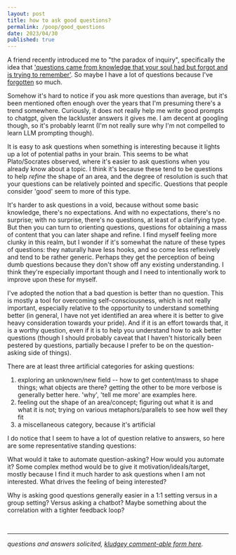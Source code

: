 ```yaml
---
layout: post
title: how to ask good questions?
permalink: /poop/good_questions
date: 2023/04/30
published: true
---
```


A friend recently introduced me to "the paradox of inquiry", specifically the idea that ['questions came from knowledge that your soul had but forgot and is trying to remember'](https://en.wikipedia.org/wiki/Anamnesis_(philosophy)). So maybe I have a lot of questions because I've [forgotten](dll110.github.io/poop/forgetfully) so much. 

Somehow it's hard to notice if you ask more questions than average, but it's been mentioned often enough over the years that I'm presuming there's a trend somewhere. Curiously, it does not really help me write good prompts to chatgpt, given the lackluster answers it gives me. I am decent at googling though, so it's probably learnt (I'm not really sure why I'm not compelled to learn LLM prompting though).

It is easy to ask questions when something is interesting because it lights up a lot of potential paths in your brain. This seems to be what Plato/Socrates observed, where it's easier to ask questions when you already know about a topic. I think it's because these tend to be questions to help _refine_ the shape of an area, and the degree of resolution is such that your questions can be relatively pointed and specific. Questions that people consider 'good' seem to more of this type. 

It's harder to ask questions in a void, because without some basic knowledge, there's no expectations. And with no expectations, there's no surprise; with no surprise, there's no questions, at least of a clarifying type. But then you can turn to orienting questions, questions for obtaining a mass of content that you can later shape and refine. I find myself feeling more clunky in this realm, but I wonder if it's somewhat the nature of these types of questions: they naturally have less hooks, and so come less reflexively and tend to be rather generic. Perhaps they get the perception of being dumb questions because they don't show off any existing understanding. I think they're especially important though and I need to intentionally work to improve upon these for myself. 

I've adopted the notion that a bad question is better than no question. This is mostly a tool for overcoming self-consciousness, which is not really important, especially relative to the opportunity to understand something better (in general, I have not yet identified an area where it is better to give heavy consideration towards your pride). And if it is an effort towards that, it is a worthy question, even if it is to help you understand how to ask better questions (though I should probably caveat that I haven't historically been pestered by questions, partially because I prefer to be on the question-asking side of things).

There are at least three artificial categories for asking questions:
1. exploring an unknown/new field -- how to get content/mass to shape things; what objects are there? getting the other to be more verbose is generally better here. 'why', 'tell me more' are examples here.
2. feeling out the shape of an area/concept; figuring out what it is and what it is not; trying on various metaphors/parallels to see how well they fit
3. a miscellaneous category, because it's artificial

I do notice that I seem to have a lot of question relative to answers, so here are some representative standing questions:

What would it take to automate question-asking? How would you automate it? Some complex method would be to give it motivation/ideals/target, mostly because I find it much harder to ask questions when I am not interested. What drives the feeling of being interested? 

Why is asking good questions generally easier in a 1:1 setting versus in a group setting? Versus asking a chatbot? Maybe something about the correlation with a tighter feedback loop? 



&nbsp;
&nbsp;
&nbsp;

---

_questions and answers solicited, [kludgey comment-able form here](https://docs.google.com/document/d/1ucoRxBOt1kkWkw0vaB1TYxA93SZ9yT2aTwouTgffBPk/edit?usp=sharing)._

